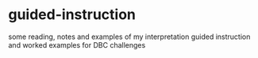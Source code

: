 guided-instruction
==================

some reading, notes and examples of my interpretation guided instruction and worked examples for DBC challenges
